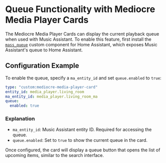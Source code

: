 # Queue Functionality with Mediocre Media Player Cards

The Mediocre Media Player Cards can display the current playback queue when used with Music Assistant. To enable this feature, first install the [`mass_queue`](https://github.com/droans/mass_queue) custom component for Home Assistant, which exposes Music Assistant's queue to Home Assistant.

## Configuration Example

To enable the queue, specify a `ma_entity_id` and set `queue.enabled` to `true`:

```yaml
type: "custom:mediocre-media-player-card"
entity_id: media_player.living_room
ma_entity_id: media_player.living_room_ma
queue:
  enabled: true
```

### Explanation

- `ma_entity_id`: Music Assistant entity ID. Required for accessing the queue.
- `queue.enabled`: Set to `true` to show the current queue in the card.

Once configured, the card will display a queue button that opens the list of upcoming items, similar to the search interface.
